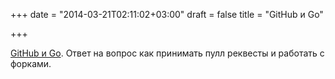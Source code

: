 +++
date = "2014-03-21T02:11:02+03:00"
draft = false
title = "GitHub и Go"

+++

<p><a href="http://blog.campoy.cat/2014/03/github-and-go-forking-pull-requests-and.html">GitHub и Go</a>. Ответ на вопрос&nbsp;как принимать пулл реквесты и работать с форками.</p>

